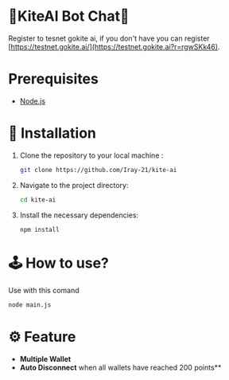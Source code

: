 # 🚀KiteAI Bot Chat🚀
Register to tesnet gokite ai, if you don't have you can register [https://testnet.gokite.ai/](https://testnet.gokite.ai?r=rgwSKk46).


# Prerequisites
- [Node.js](https://nodejs.org/)




# 🔧 Installation
1. Clone the repository to your local machine :
   ```bash
   git clone https://github.com/Iray-21/kite-ai
   ```
2. Navigate to the project directory:
	```bash
	cd kite-ai
	```
3. Install the necessary dependencies:
	```bash
	npm install
	```
	
# 🕹️ How to use?
  Use with this comand 
   ```bash
   node main.js
   ```




# ⚙️ Feature
- **Multiple Wallet**
- **Auto Disconnect** when all wallets have reached 200 points**
